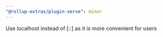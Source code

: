 ```yaml
---
"@rollup-extras/plugin-serve": minor
---
```


Use localhost instead of [::] as it is more convenient for users
